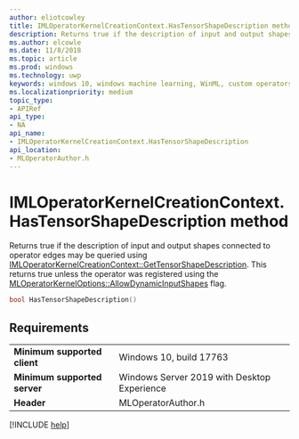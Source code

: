 ```yaml
---
author: eliotcowley
title: IMLOperatorKernelCreationContext.HasTensorShapeDescription method
description: Returns true if the description of input and output shapes connected to operator edges may be queried using **GetTensorShapeDescription**.
ms.author: elcowle
ms.date: 11/8/2018
ms.topic: article
ms.prod: windows
ms.technology: uwp
keywords: windows 10, windows machine learning, WinML, custom operators, HasTensorShapeDescription
ms.localizationpriority: medium
topic_type:
- APIRef
api_type:
- NA
api_name:
- IMLOperatorKernelCreationContext.HasTensorShapeDescription
api_location:
- MLOperatorAuthor.h
---
```


# IMLOperatorKernelCreationContext.HasTensorShapeDescription method

Returns true if the description of input and output shapes connected to operator edges may be queried using [IMLOperatorKernelCreationContext::GetTensorShapeDescription](IMLOperatorKernelCreationContext_GetTensorShapeDescription.md). This returns true unless the operator was registered using the [MLOperatorKernelOptions::AllowDynamicInputShapes](MLOperatorKernelOptions.md) flag.

```cpp
bool HasTensorShapeDescription()
```

## Requirements

| | |
|-|-|
| **Minimum supported client** | Windows 10, build 17763 |
| **Minimum supported server** | Windows Server 2019 with Desktop Experience |
| **Header** | MLOperatorAuthor.h |

[!INCLUDE [help](../includes/get-help.md)]

